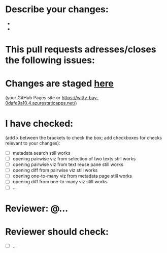 # Describe your changes:
* 
* 

# This pull requests adresses/closes the following issues: 

# Changes are staged [here]()
(your GitHub Pages site or https://witty-bay-0dafe9a10.4.azurestaticapps.net/)

# I have checked:
(add x between the brackets to check the box; add checkboxes for checks relevant to your changes):
* [ ] metadata search still works
* [ ] opening pairwise viz from selection of two texts still works
* [ ] opening pairwise viz from text reuse pane still works
* [ ] opening diff from pairwise viz still works
* [ ] opening one-to-many viz from metadata page still works
* [ ] opening diff from one-to-many viz still works
* [ ] ...

# Reviewer: @...

# Reviewer should check: 
* [ ] ...
